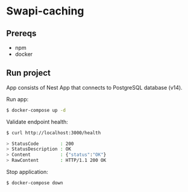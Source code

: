 # Swapi-caching

## Prereqs

- npm
- docker

## Run project

App consists of Nest App that connects to PostgreSQL database (v14).

Run app:

```bash
$ docker-compose up -d
```

Validate endpoint health:

```bash
$ curl http://localhost:3000/health

> StatusCode        : 200
> StatusDescription : OK
> Content           : {"status":"OK"}
> RawContent        : HTTP/1.1 200 OK
```

Stop application:

```bash
$ docker-compose down
```
